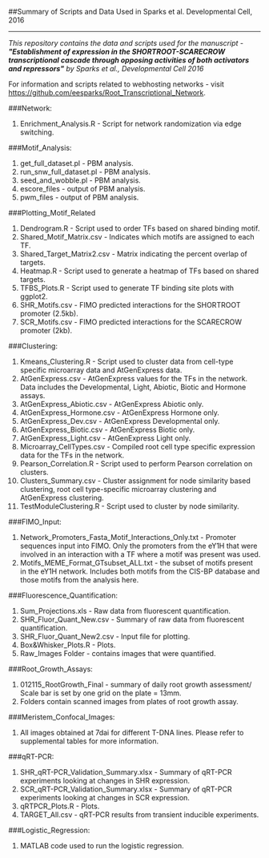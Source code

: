 ##Summary of Scripts and Data Used in Sparks et al. Developmental Cell, 2016  

---   
*This repository contains the data and scripts used for the manuscript - **"Establishment of expression in the SHORTROOT-SCARECROW transcriptional cascade through opposing activities of both activators and repressors"** by Sparks et al., Developmental Cell 2016*

For information and scripts related to webhosting networks - visit https://github.com/eesparks/Root_Transcriptional_Network.

###Network:
1. Enrichment_Analysis.R - Script for network randomization via edge switching.

###Motif_Analysis:
1. get_full_dataset.pl - PBM analysis.
2. run_snw_full_dataset.pl - PBM analysis.
3. seed_and_wobble.pl - PBM analysis.
4. escore_files - output of PBM analysis.
5. pwm_files - output of PBM analysis.


###Plotting_Motif_Related
1. Dendrogram.R - Script used to order TFs based on shared binding motif.
2. Shared_Motif_Matrix.csv - Indicates which motifs are assigned to each TF.
3. Shared_Target_Matrix2.csv - Matrix indicating the percent overlap of targets.
4. Heatmap.R - Script used to generate a heatmap of TFs based on shared targets.
3. TFBS_Plots.R - Script used to generate TF binding site plots with ggplot2.
4. SHR_Motifs.csv - FIMO predicted interactions for the SHORTROOT promoter (2.5kb).
5. SCR_Motifs.csv - FIMO predicted interactions for the SCARECROW promoter (2kb).


###Clustering:
1. Kmeans_Clustering.R  - Script used to cluster data from cell-type specific microarray data and AtGenExpress data.
3. AtGenExpress.csv - AtGenExpress values for the TFs in the network. Data includes the Developmental, Light, Abiotic, Biotic and Hormone assays.
4. AtGenExpress_Abiotic.csv - AtGenExpress Abiotic only.
5. AtGenExpress_Hormone.csv - AtGenExpress Hormone only.
6. AtGenExpress_Dev.csv - AtGenExpress Developmental only.
7. AtGenExpress_Biotic.csv - AtGenExpress Biotic only.
8. AtGenExpress_Light.csv - AtGenExpress Light only.
9. Microarray_CellTypes.csv - Compiled root cell type specific expression data for the TFs in the network.
4. Pearson_Correlation.R - Script used to perform Pearson correlation on clusters.
5. Clusters_Summary.csv - Cluster assignment for node similarity based clustering, root cell type-specific microarray clustering and AtGenExpress clustering.
6. TestModuleClustering.R - Script used to cluster by node similarity.     


###FIMO_Input:
1. Network_Promoters_Fasta_Motif_Interactions_Only.txt - Promoter sequences input into FIMO. Only the promoters from the eY1H that were involved in an interaction with a TF where a motif was present was used. 
2. Motifs_MEME_Format_GTsubset_ALL.txt - the subset of motifs present in the eY1H network. Includes both motifs from the CIS-BP database and those motifs from the analysis here.

###Fluorescence_Quantification:

1. Sum_Projections.xls - Raw data from fluorescent quantification.
2. SHR_Fluor_Quant_New.csv - Summary of raw data from fluorescent quantification.
3. SHR_Fluor_Quant_New2.csv - Input file for plotting.
4. Box&Whisker_Plots.R - Plots.
5. Raw_Images Folder - contains images that were quantified.

###Root_Growth_Assays:
1. 012115_RootGrowth_Final - summary of daily root growth assessment/ Scale bar is set by one grid on the plate = 13mm.
2. Folders contain scanned images from plates of root growth assay.

###Meristem_Confocal_Images:
1. All images obtained at 7dai for different T-DNA lines.  Please refer to supplemental tables for more information.

###qRT-PCR:
1. SHR_qRT-PCR_Validation_Summary.xlsx - Summary of qRT-PCR experiments looking at changes in SHR expression.
2. SCR_qRT-PCR_Validation_Summary.xlsx - Summary of qRT-PCR experiments looking at changes in SCR expression.
3. qRTPCR_Plots.R - Plots.
4. TARGET_All.csv - qRT-PCR results from transient inducible experiments.


###Logistic_Regression:
1. MATLAB code used to run the logistic regression.




